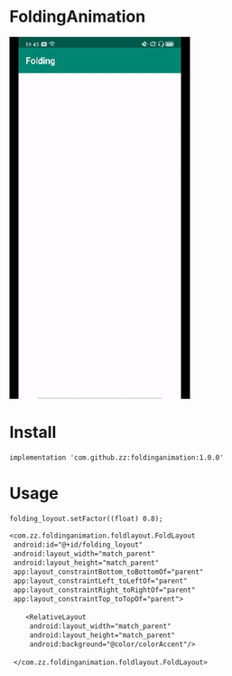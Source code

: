 # FoldingAnimation

![image](https://github.com/xiaoshihoukehuailene/FoldingAnimation/blob/master/images/test.gif)

# Install
```
implementation 'com.github.zz:foldinganimation:1.0.0'
```

# Usage



```
folding_loyout.setFactor((float) 0.8);
```

```
<com.zz.foldinganimation.foldlayout.FoldLayout
 android:id="@+id/folding_loyout"
 android:layout_width="match_parent"
 android:layout_height="match_parent"
 app:layout_constraintBottom_toBottomOf="parent"
 app:layout_constraintLeft_toLeftOf="parent"
 app:layout_constraintRight_toRightOf="parent"
 app:layout_constraintTop_toTopOf="parent">
 
    <RelativeLayout
     android:layout_width="match_parent"
     android:layout_height="match_parent"
     android:background="@color/colorAccent"/>
     
 </com.zz.foldinganimation.foldlayout.FoldLayout>

```

